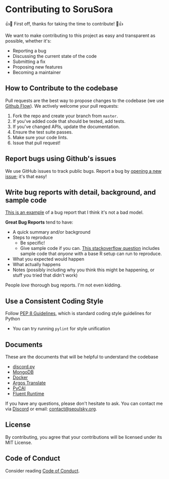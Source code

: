 # Contributing to SoruSora
:+1::tada: First off, thanks for taking the time to contribute! :tada::+1:

We want to make contributing to this project as easy and transparent as possible, whether it's:

- Reporting a bug
- Discussing the current state of the code
- Submitting a fix
- Proposing new features
- Becoming a maintainer

## How to Contribute to the codebase
Pull requests are the best way to propose changes to the codebase (we use [Github Flow](https://guides.github.com/introduction/flow/index.html)). We actively welcome your pull requests:

1. Fork the repo and create your branch from `master`.
2. If you've added code that should be tested, add tests.
3. If you've changed APIs, update the documentation.
4. Ensure the test suite passes.
5. Make sure your code lints.
6. Issue that pull request!

## Report bugs using Github's issues
We use GitHub issues to track public bugs. Report a bug by [opening a new issue](https://github.com/SeoulSKY/SoruSora/issues); it's that easy!

## Write bug reports with detail, background, and sample code
[This is an example](http://stackoverflow.com/q/12488905/180626) of a bug report that I think it's not a bad model.

**Great Bug Reports** tend to have:

- A quick summary and/or background
- Steps to reproduce
  - Be specific!
  - Give sample code if you can. [This stackoverflow question](http://stackoverflow.com/q/12488905/180626) includes sample code that *anyone* with a base R setup can run to reproduce.
- What you expected would happen
- What actually happens
- Notes (possibly including why you think this might be happening, or stuff you tried that didn't work)

People *love* thorough bug reports. I'm not even kidding.

## Use a Consistent Coding Style
Follow [PEP 8 Guidelines](https://peps.python.org/pep-0008/), which is standard coding style guidelines for Python

* You can try running `pylint` for style unification

## Documents

These are the documents that will be helpful to understand the codebase

* [discord.py](https://discordpy.readthedocs.io/en/latest/)
* [MongoDB](https://www.mongodb.com/docs/drivers/motor/)
* [Docker](https://docs.docker.com)
* [Argos Translate](https://www.argosopentech.com)
* [PyCAI](https://pycai.gitbook.io/welcome/)
* [Fluent Runtime](https://projectfluent.org/python-fluent/fluent.runtime/stable/usage.html)

If you have any questions, please don't hesitate to ask. You can contact me via [Discord](https://discord.seoulsky.org) or email: contact@seoulsky.org.

## License
By contributing, you agree that your contributions will be licensed under its MIT License.

## Code of Conduct
Consider reading [Code of Conduct](https://github.com/SeoulSKY/SoruSora/blob/master/docs/CODE_OF_CONDUCT.md).
